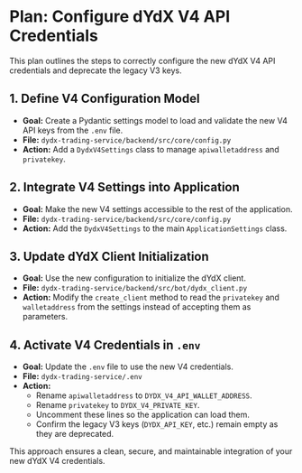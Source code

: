 # Plan: Configure dYdX V4 API Credentials

This plan outlines the steps to correctly configure the new dYdX V4 API credentials and deprecate the legacy V3 keys.

## 1. Define V4 Configuration Model
- **Goal:** Create a Pydantic settings model to load and validate the new V4 API keys from the `.env` file.
- **File:** `dydx-trading-service/backend/src/core/config.py`
- **Action:** Add a `DydxV4Settings` class to manage `apiwalletaddress` and `privatekey`.

## 2. Integrate V4 Settings into Application
- **Goal:** Make the new V4 settings accessible to the rest of the application.
- **File:** `dydx-trading-service/backend/src/core/config.py`
- **Action:** Add the `DydxV4Settings` to the main `ApplicationSettings` class.

## 3. Update dYdX Client Initialization
- **Goal:** Use the new configuration to initialize the dYdX client.
- **File:** `dydx-trading-service/backend/src/bot/dydx_client.py`
- **Action:** Modify the `create_client` method to read the `privatekey` and `walletaddress` from the settings instead of accepting them as parameters.

## 4. Activate V4 Credentials in `.env`
- **Goal:** Update the `.env` file to use the new V4 credentials.
- **File:** `dydx-trading-service/.env`
- **Action:**
    - Rename `apiwalletaddress` to `DYDX_V4_API_WALLET_ADDRESS`.
    - Rename `privatekey` to `DYDX_V4_PRIVATE_KEY`.
    - Uncomment these lines so the application can load them.
    - Confirm the legacy V3 keys (`DYDX_API_KEY`, etc.) remain empty as they are deprecated.

This approach ensures a clean, secure, and maintainable integration of your new dYdX V4 credentials.